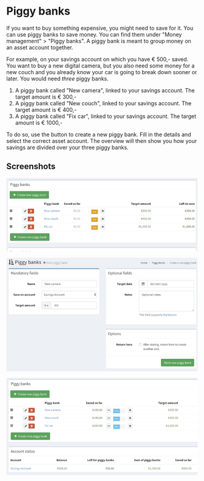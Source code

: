 # Piggy banks

If you want to buy something expensive, you might need to save for it. You can use piggy banks to save money. You can find them under "Money management" &gt; "Piggy banks". A piggy bank is meant to group money on an asset account together.

For example, on your savings account on which you have € 500,- saved. You want to buy a new digital camera, but you also need some money for a new couch and you already know your car is going to break down sooner or later. You would need _three_ piggy banks.

1. A piggy bank called "New camera", linked to your savings account. The target amount is € 300,-
2. A piggy bank called "New couch", linked to your savings account. The target amount is € 400,-
3. A piggy bank called "Fix car", linked to your savings account. The target amount is € 1000,-

To do so, use the button to create a new piggy bank. Fill in the details and select the correct asset account. The overview will then show you how your savings are divided over your three piggy banks.

## Screenshots

![The three piggy banks from the example are listed in Firefly III as you can see here.](../.gitbook/assets/piggies-overview%20%282%29.png)

![The screen to create a piggy bank is pretty straight forward.](../.gitbook/assets/piggies-create%20%281%29.png)

![You can see I have divided almost all my savings over these three piggy banks.](../.gitbook/assets/piggies-account%20%281%29.png)

